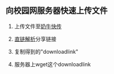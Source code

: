 ## 向校园网服务器快速上传文件

1. 上传文件至[奶牛快传](cowtransfer.com)

2. [直链解析](https://api.kit9.cn/api/nainiu/nainiu.php)分享链接

3. 复制得到的"downloadlink"
4. 服务器上wget这个downloadlink